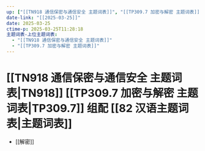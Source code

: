 ```yaml
---
up: ["[[TN918 通信保密与通信安全 主题词表]]", "[[TP309.7 加密与解密 主题词表]]"]
date-link: "[[2025-03-25]]"
date: 2025-03-25
ctime-p: 2025-03-25T11:28:18
主题词表-上位主题词表:
  - "[[TN918 通信保密与通信安全 主题词表]]"
  - "[[TP309.7 加密与解密 主题词表]]"
---
```


# [[TN918 通信保密与通信安全 主题词表|TN918]] [[TP309.7 加密与解密 主题词表|TP309.7]] 组配 [[82 汉语主题词表|主题词表]]

- [[解密]]
